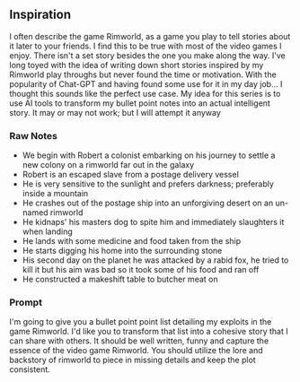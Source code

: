 ## Inspiration
I often describe the game Rimworld, as a game you play to tell stories about it later to your friends. I find this to be true with most of the video games I enjoy. There isn't a set story besides the one you make along the way. I've long toyed with the idea of writing down short stories inspired by my Rimworld play throughs but never found the time or motivation. With the popularity of Chat-GPT and having found some use for it in my day job... I thought this sounds like the perfect use case. My idea for this series is to use AI tools to transform my bullet point notes into an actual intelligent story. It may or may not work; but I will attempt it anyway







### Raw Notes
- We begin with Robert a colonist embarking on his journey to settle a new colony on a rimworld far out in the galaxy
-  Robert is an escaped slave from a postage delivery vessel
- He is very sensitive to the sunlight and prefers darkness; preferably inside a mountain 
- He crashes out of the postage ship into an unforgiving desert on an un-named rimworld
- He kidnaps' his masters dog to spite him and immediately slaughters it when landing
- He lands with some medicine and food taken from the ship
- He starts digging his home into the surrounding stone
-  His second day on the planet he was attacked by a rabid fox, he tried to kill it but his aim was bad so it took some of his food and ran off
- He constructed a makeshift table to butcher meat on





### Prompt
I'm going to give you a bullet point point list detailing my exploits in the game Rimworld. I'd like you to transform that list into a cohesive story that I can share with others. It should be well written, funny and capture the essence of the video game Rimworld. You should utilize the lore and backstory of rimworld to piece in missing details and keep the plot consistent.
